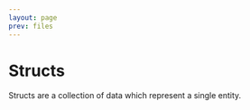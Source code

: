 ```yaml
---
layout: page
prev: files
---
```


# Structs

Structs are a collection of data which represent a single entity.
